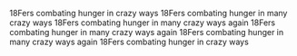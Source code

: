 18Fers combating hunger in crazy ways
18Fers combating hunger in many crazy ways
18Fers combating hunger in many crazy ways again
18Fers combating hunger in many crazy ways again
18Fers combating hunger in many crazy ways again
18Fers combating hunger in crazy ways
